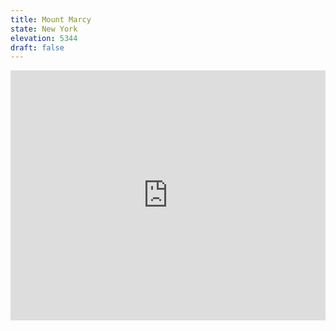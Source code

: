```yaml
---
title: Mount Marcy 
state: New York 
elevation: 5344 
draft: false
---
```

<iframe class="alltrails" src="https://www.alltrails.com/widget/trail/us/new-york/mount-marcy-via-van-hoevenberg-trail--5?u=i&sh=q5vqbr" width="100%" height="400" frameborder="0" scrolling="no" marginheight="0" marginwidth="0" title="AllTrails: Trail Guides and Maps for Hiking, Camping, and Running"></iframe>
